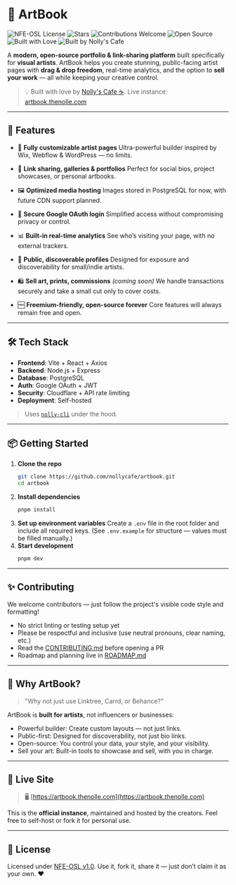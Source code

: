 # 🎨 ArtBook

![NFE-OSL License](https://img.shields.io/github/license/nollycafe/artbook)
![Stars](https://img.shields.io/github/stars/nollycafe/artbook?style=social)
![Contributions Welcome](https://img.shields.io/badge/contributions-welcome-brightgreen)
![Open Source](https://img.shields.io/badge/open--source-yes-brightgreen)
![Built with Love](https://img.shields.io/badge/built%20with-love-ff69b4.svg)
![Built by Nolly's Cafe](https://img.shields.io/badge/built%20by-Nolly's%20Cafe-ff69b4.svg)

A **modern, open-source portfolio & link-sharing platform** built specifically for **visual artists**. ArtBook helps you create stunning, public-facing artist pages with **drag & drop freedom**, real-time analytics, and the option to **sell your work** — all while keeping your creative control.

> 💡 Built with love by [Nolly's Cafe ☕](https://cafe.thenolle.com). Live instance: [artbook.thenolle.com](https://artbook.thenolle.com)

---

## 🚀 Features

- 🎨 **Fully customizable artist pages**
  Ultra-powerful builder inspired by Wix, Webflow & WordPress — no limits.

- 🔗 **Link sharing, galleries & portfolios**
  Perfect for social bios, project showcases, or personal artbooks.

- 🖼️ **Optimized media hosting**
  Images stored in PostgreSQL for now, with future CDN support planned.

- 🔐 **Secure Google OAuth login**
  Simplified access without compromising privacy or control.

- 📊 **Built-in real-time analytics**
  See who’s visiting your page, with no external trackers.

- 💬 **Public, discoverable profiles**
  Designed for exposure and discoverability for small/indie artists.

- 🛍️ **Sell art, prints, commissions** *(coming soon)*
  We handle transactions securely and take a small cut only to cover costs.

- 🆓 **Freemium-friendly, open-source forever**
  Core features will always remain free and open.

---

## 🛠️ Tech Stack

- **Frontend**: Vite + React + Axios
- **Backend**: Node.js + Express
- **Database**: PostgreSQL
- **Auth**: Google OAuth + JWT
- **Security**: Cloudflare + API rate limiting
- **Deployment**: Self-hosted

> Uses [`nolly-cli`](https://github.com/nollycafe/nolly-cli) under the hood.

---

## 📦 Getting Started

1. **Clone the repo**
   ```sh
   git clone https://github.com/nollycafe/artbook.git
   cd artbook
	 ```
2. **Install dependencies**
	 ```sh
	 pnpm install
	 ```
3. **Set up environment variables**
	 Create a `.env` file in the root folder and include all required keys.
	 (See `.env.example` for structure — values must be filled manually.)
4. **Start development**
	 ```sh
	 pnpm dev
	 ```

---

## ✨ Contributing

We welcome contributors — just follow the project's visible code style and formatting!
- No strict linting or testing setup yet
- Please be respectful and inclusive (use neutral pronouns, clear naming, etc.)
- Read the [CONTRIBUTING.md](./CONTRIBUTING.md) before opening a PR
- Roadmap and planning live in [ROADMAP.md](./ROADMAP.md)

---

## 🌟 Why ArtBook?

> "Why not just use Linktree, Carrd, or Behance?"

ArtBook is **built for artists**, not influencers or businesses:
- Powerful builder: Create custom layouts — not just links.
- Public-first: Designed for discoverability, not just bio links.
- Open-source: You control your data, your style, and your visibility.
- Sell your art: Built-in tools to showcase and sell, with you in charge.

---

## 📍 Live Site

> 🖥️ [https://artbook.thenolle.com](https://artbook.thenolle.com)

This is the **official instance**, maintained and hosted by the creators.
Feel free to self-host or fork it for personal use.

---

## 📜 License

Licensed under [NFE-OSL v1.0](./LICENSE).
Use it, fork it, share it — just don’t claim it as your own. ❤️
